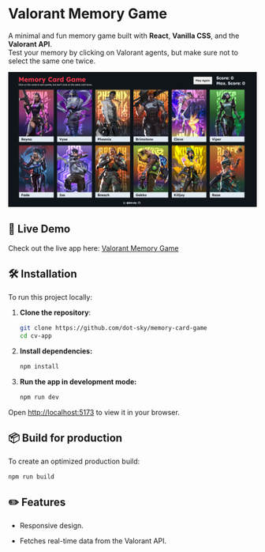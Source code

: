 # Valorant Memory Game

A minimal and fun memory game built with **React**, **Vanilla CSS**, and the **Valorant API**.  
Test your memory by clicking on Valorant agents, but make sure not to select the same one twice.

![Valorant memory game screenshot](docs/memory-card-ss.png)

## 🚀 Live Demo

Check out the live app here: [Valorant Memory Game](https://valorant-memory-game.vercel.app/)

## 🛠 Installation

To run this project locally:

1. **Clone the repository**:

   ```bash
   git clone https://github.com/dot-sky/memory-card-game
   cd cv-app
   ```

2. **Install dependencies:**

   ```bash
   npm install
   ```

3. **Run the app in development mode:**

   ```bash
   npm run dev
   ```

Open <http://localhost:5173> to view it in your browser.

## 📦 Build for production

To create an optimized production build:

```bash
npm run build
```

## ✏️ Features

- Responsive design.

- Fetches real-time data from the Valorant API.
